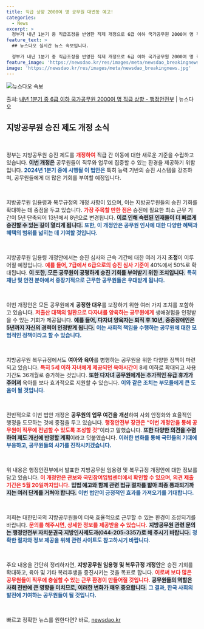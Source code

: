 ```yaml
---
title: 직급 상향 2000여 명 공무원 대변동 예고!
categories:
  - News
excerpt: >
  정부가 내년 1분기 중 직급조정을 반영한 직제 개정으로 6급 이하 국가공무원 2000여 명 직급상향 관련 절…
feature_text: >
  ## 뉴스다오 실시간 뉴스 속보입니다.

  정부가 내년 1분기 중 직급조정을 반영한 직제 개정으로 6급 이하 국가공무원 2000여 명 직급상향 관련 절…
feature_image: 'https://newsdao.kr/res/images/meta/newsdao_breakingnews.jpg'
image: 'https://newsdao.kr/res/images/meta/newsdao_breakingnews.jpg'
---
```


![뉴스다오 속보](https://newsdao.kr/res/images/meta/newsdao_breakingnews.jpg)

<p>출처: <a href="https://newsdao.kr/3532" rel="dofollow">내년 1분기 중 6급 이하 국가공무원 2000여 명 직급 상향 - 행정안전부</a> | 뉴스다오</p>

<h2 data-ke-size="size26">지방공무원 승진 제도 개정 소식</h2>

<p data-ke-size="size16">&nbsp;</p>

정부는 지방공무원 승진 제도를 <b><span style="color: #ee2323;">개정하여</span></b> 직급 간 이동에 대한 새로운 기준을 수립하고 있습니다. <b><span style="background-color: #21538527;">이번 개정은</span></b> 공무원들이 직무와 업무에 집중할 수 있는 환경을 제공하기 위함입니다. <b><span style="color: #1a5490;">2024년 1분기 중에 시행될 이 법안은</span></b> 특히 능력 기반의 승진 시스템을 강조하며, 공무원들에게 더 많은 기회를 부여할 예정입니다. 

<p data-ke-size="size16">&nbsp;</p>

지방공무원 임용령과 복무규정의 개정 사항이 있으며, 이는 지방공무원들의 승진 기회를 확대하는 데 중점을 두고 있습니다. <b><span style="color: #ee2323;">가장 주목할 만한 점은</span></b> 승진에 필요한 최소 근무 기간이 5년 단축되어 13년에서 8년으로 변경됩니다. <b><span style="background-color: #21538527;">이로 인해 숙련된 인재들이 더 빠르게 승진할 수 있는 길이 열리게 됩니다.</span></b> <b><span style="color: #1a5490;">또한, 이 개정안은 공무원 인사에 대한 다양한 혜택과 혜택의 범위를 넓히는 데 기여할 것입니다.</span></b>

<p data-ke-size="size16">&nbsp;</p>

지방공무원 임용령 개정안에서는 승진 심사와 근속 기간에 대한 여러 가지 <b>조정</b>이 이루어질 예정입니다. <b><span style="color: #ee2323;">예를 들어, 7급에서 6급으로의 승진 심사 기준이</span></b> 40%에서 50%로 확대됩니다. <b><span style="background-color: #21538527;">이 또한, 모든 공무원이 공평하게 승진 기회를 부여받기 위한 조치입니다.</span></b> <b><span style="color: #1a5490;">특히 재난 및 안전 분야에서 중장기적으로 근무한 공무원들은 우대받게 됩니다.</span></b>

<p data-ke-size="size16">&nbsp;</p>

이번 개정안은 모든 공무원에게 <b>공정한 대우</b>를 보장하기 위한 여러 가지 조치를 포함하고 있습니다. <b><span style="color: #ee2323;">저출산 대책의 일환으로 다자녀를 양육하는 공무원에게</span></b> 생애경험을 인정받을 수 있는 기회가 제공됩니다. <b><span style="background-color: #21538527;">예를 들어, 다자녀 양육자는 퇴직 후 10년, 중증장애인은 5년까지 자신의 경력이 인정받게 됩니다.</span></b> <b><span style="color: #1a5490;">이는 사회적 책임을 수행하는 공무원에 대한 모범적인 정책이라고 할 수 있습니다.</span></b>

<p data-ke-size="size16">&nbsp;</p>

지방공무원 복무규정에서도 <b>여아와 육아</b>를 병행하는 공무원을 위한 다양한 정책이 마련되고 있습니다. <b><span style="color: #ee2323;">특히 5세 이하 자녀에게 제공되던 육아시간이</span></b> 8세 이하로 확대되고 사용 기간도 36개월로 증가하는 것입니다. <b><span style="background-color: #21538527;">또한 다자녀 공무원에게는 추가적인 유급 휴가가 주어져</span></b> 육아를 보다 효과적으로 지원할 수 있습니다. <b><span style="color: #1a5490;">이와 같은 조치는 부모들에게 큰 도움이 될 것입니다.</span></b>

<p data-ke-size="size16">&nbsp;</p>

전반적으로 이번 법안 개정은 <b>공무원의 업무 여건을 개선</b>하여 사회 안정화와 효율적인 행정을 도모하는 것에 중점을 두고 있습니다. <b><span style="color: #ee2323;">행정안전부 장관은 “이번 개정안을 통해 공무원이 직무에 전념할 수 있도록 조성할 것”</span></b>이라고 말했습니다. <b><span style="background-color: #21538527;">또한 다양한 의견을 수렴하여 제도 개선에 반영할 계획</span></b>이라고 덧붙였습니다. <b><span style="color: #1a5490;">이러한 변화를 통해 국민들의 기대에 부응하고, 공무원들의 사기를 진작시키겠습니다.</span></b>

<p data-ke-size="size16">&nbsp;</p>

위 내용은 행정안전부에서 발표한 지방공무원 임용령 및 복무규정 개정안에 대한 정보를 담고 있습니다. <b><span style="color: #ee2323;">이 개정안은 관보와 국민참여입법센터에서 확인할 수 있으며, 의견 제출 기간은 5월 20일까지입니다.</span></b> <b><span style="background-color: #21538527;">입법 예고와 함께 관련 법규 절차를 밟아 최종 통과되기까지는 여러 단계를 거쳐야 합니다.</span></b> <b><span style="color: #1a5490;">이번 법안이 긍정적인 효과를 가져오기를 기대합니다.</span></b>

<p data-ke-size="size16">&nbsp;</p>

저희는 대한민국의 지방공무원들이 더욱 효율적으로 근무할 수 있는 환경이 조성되기를 바랍니다. <b><span style="color: #ee2323;">문의를 해주시면, 상세한 정보를 제공받을 수 있습니다.</span></b> <b><span style="background-color: #21538527;">지방공무원 관련 문의는 행정안전부 자치분권국 지방인사제도과(044-205-3357)로 해 주시기 바랍니다.</span></b> <b><span style="color: #1a5490;">정확한 절차와 정보 제공을 위해 관련 사이트도 참고하시기 바랍니다.</span></b>

<p data-ke-size="size16">&nbsp;</p>

주요 내용을 간단히 정리하자면, <b>지방공무원 임용령 및 복무규정 개정안</b>은 승진 기회를 확대하고, 육아 및 기타 복리후생을 증진시키는 것을 목표로 합니다. <b><span style="color: #ee2323;">이로써 보다 많은 공무원들이 직무에 충실할 수 있는 근무 환경이 만들어질 것입니다.</span></b> <b><span style="background-color: #21538527;">공무원들의 역할은 사회 전반에 큰 영향을 미치므로, 이러한 변화가 매우 중요합니다.</span></b> <b><span style="color: #1a5490;">그 결과, 한국 사회의 발전에 기여하는 공무원들이 될 것입니다.</span></b> 

<p data-ke-size="size16">&nbsp;</p> 

빠르고 정확한 뉴스를 원한다면? 바로, <a href="https://newsdao.kr" rel="dofollow">newsdao.kr</a>


